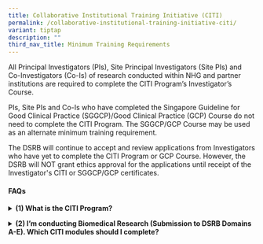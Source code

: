 ```yaml
---
title: Collaborative Institutional Training Initiative (CITI)
permalink: /collaborative-institutional-training-initiative-citi/
variant: tiptap
description: ""
third_nav_title: Minimum Training Requirements
---
```

<p>All Principal Investigators (PIs), Site Principal Investigators (Site
PIs) and Co-Investigators (Co-Is) of research conducted within NHG and
partner institutions are required to complete the CITI Program’s Investigator’s
Course.</p>
<p>PIs, Site PIs and Co-Is who have completed the Singapore Guideline for
Good Clinical Practice (SGGCP)/Good Clinical Practice (GCP) Course do not
need to complete the CITI Program. The SGGCP/GCP Course may be used as
an alternate minimum training requirement.</p>
<p>The DSRB will continue to accept and review applications from Investigators
who have yet to complete the CITI Program or GCP Course. However, the DSRB
will&nbsp;NOT grant ethics approval for the applications until receipt
of the Investigator's CITI or SGGCP/GCP certificates.</p>
<p></p>
<h4><strong>FAQs</strong></h4>
<div data-type="detailGroup" class="isomer-accordion-group isomer-accordion isomer-accordion-white">
<details class="isomer-details">
<summary><strong>(1) What is the CITI Program?</strong>
</summary>
<div data-type="detailsContent" class="isomer-details-content">
<p>The <strong>Collaborative Institutional Training Initiative (CITI Program)</strong> is
a leading provider of research education content that is web-based to facilitate
the training of investigators and staff who are conducting research.</p>
<p>Staff from NHG and partner institutions can access the CITI Program’s
“Biomedical Research Investigators and Key Personnel” course, amongst other
courses such as Responsible Conduct of Research and Financial Conflicts
of Interest. The “Biomedical Research Investigators and Key Personnel”
course provides a comprehensive selection of 26 educational modules.</p>
<p>It is important to affiliate with “National Healthcare Group – Singapore”
so that you can access the correct curriculum.</p>
<p>You should choose to complete the appropriate modules depending on the
type of research that you intend to conduct – Biomedical Research or Population
Health Research.</p>
<p></p>
</div>
</details>
</div>
<p></p>
<div data-type="detailGroup" class="isomer-accordion-group isomer-accordion isomer-accordion-white">
<details class="isomer-details">
<summary><strong>(2) I’m conducting Biomedical Research (Submission to DSRB Domains A-E). Which CITI modules should I complete?</strong>
</summary>
<div data-type="detailsContent" class="isomer-details-content">
<p><strong>Curriculum:</strong> Human Research</p>
<p><strong>(A) Core Modules</strong>
</p>
<p>You will need to complete 7 fundamental research ethics modules and the
following 3 modules:</p>
<p>(1) National Healthcare Group – Singapore
<br>(2) NHG – Singapore. Overview of the Regulatory Framework and Guidelines
in Singapore
<br>(3) NHG – Singapore. Overview of Domain Specific Review Board (DSRB) Review
Process
<br>
<br>(<strong>B) Elective Modules</strong>
<br>You will need to select 5 elective modules from the remaining 21 modules
based on the relevance to the nature of your studies and your areas of
specialty.</p>
<p></p>
</div>
</details>
</div>
<p></p>
<p></p>
<p></p>
<p></p>
<p>
<br>
</p>